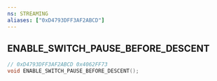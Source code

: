 ```yaml
---
ns: STREAMING
aliases: ["0xD4793DFF3AF2ABCD"]
---
```

## ENABLE_SWITCH_PAUSE_BEFORE_DESCENT

```c
// 0xD4793DFF3AF2ABCD 0x4062FF73
void ENABLE_SWITCH_PAUSE_BEFORE_DESCENT();
```


